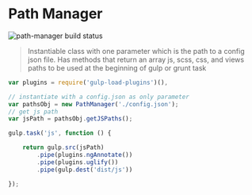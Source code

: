 Path Manager
====================
![path-manager build status](https://travis-ci.org/crivas/path-manager.svg?branch=master)

> Instantiable class with one parameter which is the path to a config json file. Has methods that return an array js, scss, css, and views paths to be used at the beginning of gulp or grunt task

```js
var plugins = require('gulp-load-plugins')(),

// instantiate with a config.json as only parameter
var pathsObj = new PathManager('./config.json');
// get js path
var jsPath = pathsObj.getJSPaths();

gulp.task('js', function () {

	return gulp.src(jsPath)
		.pipe(plugins.ngAnnotate())
		.pipe(plugins.uglify())
		.pipe(gulp.dest('dist/js'))

});

```
